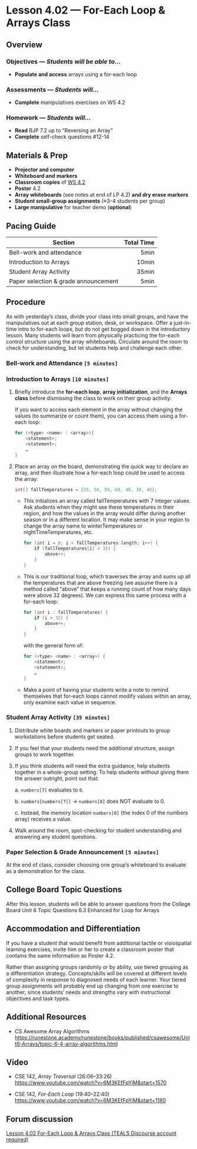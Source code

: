 Lesson 4.02 — For-Each Loop & Arrays Class
====================================================================================================

Overview
--------
### Objectives — _Students will be able to…_
- **Populate and access** arrays using a for-each loop

### Assessments — _Students will…_
- **Complete** manipulatives exercises on WS 4.2

### Homework — _Students will…_
- **Read** BJP 7.2 up to “Reversing an Array”
- **Complete** self-check questions #12-14


Materials & Prep
----------------
- **Projector and computer**
- **Whiteboard and** **markers**
- **Classroom copies** of [WS 4.2][]
- **Poster** 4.2
- **Array whiteboards** (see notes at end of LP 4.2) **and dry erase markers**
- **Student small-group assignments** (≈3-4 students per group)
- **Large manipulative** for teacher demo (**optional**)


Pacing Guide
------------
| Section                              | Total Time |
|--------------------------------------|-----------:|
| Bell-work and attendance             |       5min |
| Introduction to Arrays               |      10min |
| Student Array Activity               |      35min |
| Paper selection & grade announcement |       5min |


Procedure
---------
As with yesterday’s class, divide your class into small groups, and have the manipulatives out at
each group station, desk, or workspace. Offer a just-in-time intro to for-each loops, but do not get
bogged down in the introductory lesson. Many students will learn from physically practicing the
for-each control structure using the array whiteboards. Circulate around the room to check for
understanding, but let students help and challenge each other.

### Bell-work and Attendance `[5 minutes]`

### Introduction to Arrays `[10 minutes]`

1. Briefly introduce the **for-each loop**, **array initialization**, and the **Arrays class**
   before dismissing the class to work on their group activity:

   If you want to access each element in the array without changing the values (to summarize or
   count them), you can access them using a for-each loop:

   ``` Java
   for (<type> <name> : <array>){
       <statement>;
       <statement>;
       …
   }
   ```

2. Place an array on the board, demonstrating the quick way to declare an array, and then illustrate
   how a for-each loop could be used to access the array:

   ``` Java
   int[] fallTemperatures = {55, 50, 59, 69, 48, 30, 48};
   ```

   - This initializes an array called fallTemperatures with 7 integer values. Ask students when they
     might see these temperatures in their region, and how the values in the array would differ
     during another season or in a different location. It may make sense in your region to change
     the array name to winterTemperatures or nightTimeTemperatures, etc.

     ``` Java
     for (int i = 0; i < fallTemperatures.length; i++) {
         if (fallTemperatures[i] > 32) {
             above++;
         }
     }
     ```

   - This is our traditional loop, which traverses the array and sums up all the temperatures that
     are above freezing (we assume there is a method called “above” that keeps a running count of
     how many days were above 32 degrees). We can express this same process with a for-each loop:

     ``` Java
     for (int i : fallTemperatures) {
         if (i > 32) {
             above++;
         }
     }
     ```

     with the general form of:

     ``` Java
     for (<type> <name> : <array>) {
         <statement>;
         <statement>;
         …
     }
     ```

   - Make a point of having your students write a note to remind themselves that for-each loops
     cannot modify values within an array, only examine each value in sequence.

### Student Array Activity `[35 minutes]`

1. Distribute white boards and markers or paper printouts to group workstations before students get
   seated.

2. If you feel that your students need the additional structure, assign groups to work together.

3. If you think students will need the extra guidance, help students together in a whole-group
   setting. To help students without giving them the answer outright, point out that:

   a. `numbers[7]` evaluates to `0`.

   b. `numbers[numbers[7]]` → `numbers[0]` does NOT evaluate to 0.

   c. Instead, the memory location `numbers[0]` (the index 0 of the numbers array) receives a value.

4. Walk around the room, spot-checking for student understanding and answering any student
   questions.

### Paper Selection & Grade Announcement `[5 minutes]`
At the end of class, consider choosing one group’s whiteboard to evaluate as a demonstration for the
class.

College Board Topic Questions
---------------------------------
After this lesson, students will be able to answer questions from the College Board Unit 6 Topic Questions 6.3 Enhanced for Loop for Arrays


Accommodation and Differentiation
---------------------------------
If you have a student that would benefit from additional tactile or visiospatial learning exercises,
invite him or her to create a classroom poster that contains the same information as Poster 4.2.

Rather than assigning groups randomly or by ability, use tiered grouping as a differentiation
strategy. Concepts/skills will be covered at different levels of complexity in response to diagnosed
needs of each learner. Your tiered group assignments will probably end up changing from one exercise
to another, since students’ needs and strengths vary with instructional objectives and task types.

Additional Resources
--------------------
- CS Awesome Array Algorithms
<https://runestone.academy/runestone/books/published/csawesome/Unit6-Arrays/topic-6-4-array-algorithms.html>

Video
-----
- CSE 142, _Array Traversal_ (26:06–33:26)<br>
  <https://www.youtube.com/watch?v=6M3KEfFpYiM&start=1570>

- CSE 142, _For-Each Loop_ (19:40–22:40)<br>
  <https://www.youtube.com/watch?v=6M3KEfFpYiM&start=1180>


Forum discussion
----------------
[Lesson 4.02 For-Each Loop & Arrays Class (TEALS Discourse account required)](http://forums.tealsk12.org/c/unit-4/4-02-for-each-loop-arrays-class)


[WS 4.2]:   https://raw.githubusercontent.com/TEALSK12/apcsa-public/master/curriculum/Unit4/WS%204.2.docx
